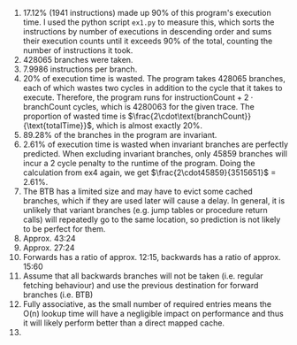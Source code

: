 1. 17.12% (1941 instructions) made up 90% of this program's execution time. I used the python script `ex1.py` to measure this, which sorts the instructions by number of executions in descending order and sums their execution counts until it exceeds 90% of the total, counting the number of instructions it took.
2. 428065 branches were taken.
3. 7.9986 instructions per branch.
4. 20% of execution time is wasted. The program takes 428065 branches, each of which wastes two cycles in addition to the cycle that it takes to execute. Therefore, the program runs for $\text{instructionCount} + 2\cdot\text{branchCount}$ cycles, which is 4280063 for the given trace. The proportion of wasted time is $\frac{2\cdot\text{branchCount}}{\text{totalTime}}$, which is almost exactly 20%.
5. 89.28% of the branches in the program are invariant.
6. 2.61% of execution time is wasted when invariant branches are perfectly predicted. When excluding invariant branches, only 45859 branches will incur a 2 cycle penalty to the runtime of the program. Doing the calculation from ex4 again, we get $\frac{2\cdot45859}{3515651}$ = 2.61%.
7. The BTB has a limited size and may have to evict some cached branches, which if they are used later will cause a delay. In general, it is unlikely that variant branches (e.g. jump tables or procedure return calls) will repeatedly go to the same location, so prediction is not likely to be perfect for them.
8. Approx. 43:24
9. Approx. 27:24
10. Forwards has a ratio of approx. 12:15, backwards has a ratio of approx. 15:60
11. Assume that all backwards branches will not be taken (i.e. regular fetching behaviour) and use the previous destination for forward branches (i.e. BTB)
12. Fully associative, as the small number of required entries means the O(n) lookup time will have a negligible impact on performance and thus it will likely perform better than a direct mapped cache.
13. 